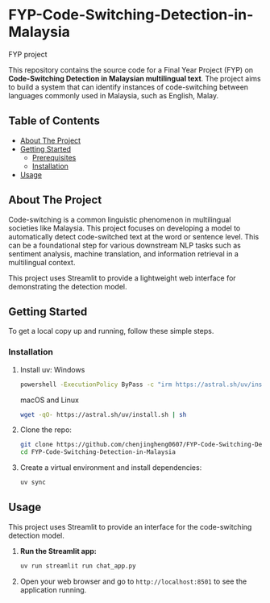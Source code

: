 # FYP-Code-Switching-Detection-in-Malaysia
FYP project

This repository contains the source code for a Final Year Project (FYP) on **Code-Switching Detection in Malaysian multilingual text**. The project aims to build a system that can identify instances of code-switching between languages commonly used in Malaysia, such as English, Malay.

## Table of Contents

- [About The Project](#about-the-project)
- [Getting Started](#getting-started)
  - [Prerequisites](#prerequisites)
  - [Installation](#installation)
- [Usage](#usage)

## About The Project

Code-switching is a common linguistic phenomenon in multilingual societies like Malaysia. This project focuses on developing a model to automatically detect code-switched text at the word or sentence level. This can be a foundational step for various downstream NLP tasks such as sentiment analysis, machine translation, and information retrieval in a multilingual context.

This project uses Streamlit to provide a lightweight web interface for demonstrating the detection model.

## Getting Started

To get a local copy up and running, follow these simple steps.

### Installation
1.  Install uv:
    Windows
    ```sh
    powershell -ExecutionPolicy ByPass -c "irm https://astral.sh/uv/install.ps1 | iex"
    ```

    macOS and Linux
    ```sh
    wget -qO- https://astral.sh/uv/install.sh | sh
    ```

2.  Clone the repo:
    ```sh
    git clone https://github.com/chenjingheng0607/FYP-Code-Switching-Detection-in-Malaysia.git
    cd FYP-Code-Switching-Detection-in-Malaysia
    ```
3.  Create a virtual environment and install dependencies:
    ```sh
    uv sync
    ```

## Usage

This project uses Streamlit to provide an interface for the code-switching detection model.

1.  **Run the Streamlit app:**
    ```sh
    uv run streamlit run chat_app.py
    ```

2.  Open your web browser and go to `http://localhost:8501` to see the application running.
